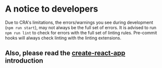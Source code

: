 # A notice to developers

Due to CRA's limitations, the errors/warnings you see during development (`npm run start`), may not always be the full set of errors.
It is advised to run `npm run lint` to check for errors with the full set of linting rules.
Pre-commit hooks will always check linting with the linting extensions.

## Also, please read the [create-react-app](CRA.md) introduction
